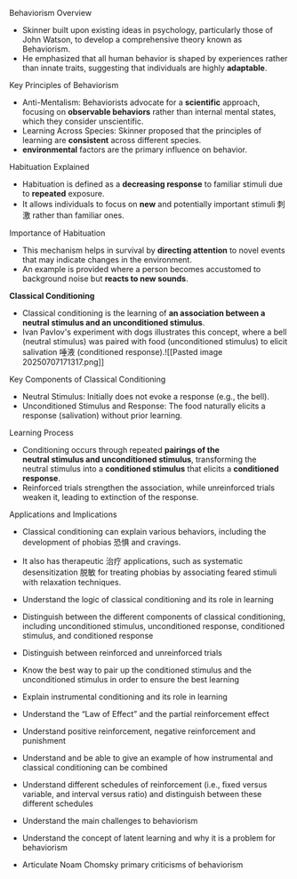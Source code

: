 

Behaviorism Overview
- Skinner built upon existing ideas in psychology, particularly those of John Watson, to develop a comprehensive theory known as Behaviorism.
- He emphasized that all human behavior is shaped by experiences rather than innate traits, suggesting that individuals are highly **adaptable**.

Key Principles of Behaviorism
- Anti-Mentalism: Behaviorists advocate for a **scientific** approach, focusing on **observable behaviors** rather than internal mental states, which they consider unscientific.
- Learning Across Species: Skinner proposed that the principles of learning are **consistent** across different species.
- **environmental** factors are the primary influence on behavior.

Habituation Explained
- Habituation is defined as a **decreasing response** to familiar stimuli due to **repeated** exposure.
- It allows individuals to focus on **new** and potentially important stimuli 刺激 rather than familiar ones.

Importance of Habituation
- This mechanism helps in survival by **directing attention** to novel events that may indicate changes in the environment.
- An example is provided where a person becomes accustomed to background noise but **reacts to new sounds**.

**Classical Conditioning**
- Classical conditioning is the learning of **an association between a neutral stimulus and an unconditioned stimulus**.
- Ivan Pavlov's experiment with dogs illustrates this concept, where a bell (neutral stimulus) was paired with food (unconditioned stimulus) to elicit salivation 唾液 (conditioned response).![[Pasted image 20250707171317.png]]

Key Components of Classical Conditioning
- Neutral Stimulus: Initially does not evoke a response (e.g., the bell).
- Unconditioned Stimulus and Response: The food naturally elicits a response (salivation) without prior learning.

Learning Process
- Conditioning occurs through repeated **pairings of the neutral stimulus and unconditioned stimulus**, transforming the neutral stimulus into a **conditioned stimulus** that elicits a **conditioned response**.
- Reinforced trials strengthen the association, while unreinforced trials weaken it, leading to extinction of the response.

Applications and Implications
- Classical conditioning can explain various behaviors, including the development of phobias 恐惧 and cravings.
- It also has therapeutic 治疗 applications, such as systematic desensitization 脱敏 for treating phobias by associating feared stimuli with relaxation techniques.

- Understand the logic of classical conditioning and its role in learning
- Distinguish between the different components of classical conditioning, including unconditioned stimulus, unconditioned response, conditioned stimulus, and conditioned response
- Distinguish between reinforced and unreinforced trials
- Know the best way to pair up the conditioned stimulus and the unconditioned stimulus in order to ensure the best learning
- Explain instrumental conditioning and its role in learning
- Understand the “Law of Effect” and the partial reinforcement effect
- Understand positive reinforcement, negative reinforcement and punishment
- Understand and be able to give an example of how instrumental and classical conditioning can be combined
- Understand different schedules of reinforcement (i.e., fixed versus variable, and interval versus ratio) and distinguish between these different schedules
- Understand the main challenges to behaviorism
- Understand the concept of latent learning and why it is a problem for behaviorism
- Articulate Noam Chomsky primary criticisms of behaviorism